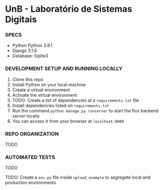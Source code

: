 # UnB - Laboratório de Sistemas Digitais


### SPECS
- Python Python 3.9.1
- Django 3.1.6
- Database: Sqlite3

### DEVELOPMENT SETUP AND RUNNING LOCALLY
1. Clone this repo
2. Install Python on your local machine
3. Create a virtual environment
4. Activate the virtual environment
5. TODO: Create a list of dependencies at a `requirements.txt` file 
6. Install dependencies listed on `requirements.txt`
7. Run the command `python manage.py runserver` to start the flux backend server locally
8. You can access it from your browser at `localhost:8000`

### REPO ORGANIZATION 
TODO


### AUTOMATED TESTS
TODO

TODO: Create a `env.py` file inside `upload_exemple` to segregate local and production environments
